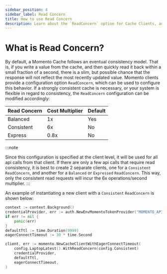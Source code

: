 ```yaml
---
sidebar_position: 4
sidebar_label: Read Concern
title: How to use Read Concern
description: Learn about the `ReadConcern` option for Cache Clients, and how it can be used to guarantee consistency and save costs
---
```


# What is Read Concern?

By default, a Momento Cache follows an eventual consistency model. That is, if you write a value from the cache, and then quickly read it back within a small fraction of a second, there is a slim, but possible chance that the response will not reflect the most recently updated value. Momento clients provide a configuration option `ReadConcern`, which can be used to configure this behavior. If a strongly consistent cache is necessary, or your system is flexible in regard to consistency, the `ReadConcern` configuration can be modified accordingly:


| Read Concern | Cost Multiplier | Default |
|--------------|-----------------|---------|
| Balanced     | 1x              | Yes     |
| Consistent   | 6x              | No      |
| Express      | 0.8x            | No      |

:::note

Since this configuration is specified at the client level, it will be used for all api calls from that client. If there are only a few api calls that require read consistency, it is best to create 2 separate clients, one for a `Consistent` `ReadConcern`, and another for a `Balanced` or `Expressed` `ReadConcern`. This way, only the consistent read requests will incur the 6x operations/second multiplier.
:::

An example of instantiating a new client with a `Consistent` `ReadConcern` is shown below:

```go
context := context.Background()
credentialProvider, err := auth.NewEnvMomentoTokenProvider("MOMENTO_API_KEY")
if err != nil {
    panic(err)
}
defaultTtl := time.Duration(9999)
eagerConnectTimeout := 30 * time.Second

client, err := momento.NewCacheClientWithEagerConnectTimeout(
    config.LaptopLatest().WithReadConcern(config.Consistent)
    credentialProvider,
    defaultTtl,
    eagerConnectTimeout,
)
```
